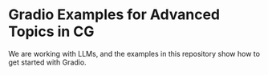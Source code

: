 # Gradio Examples for Advanced Topics in CG 

We are working with LLMs, and the examples in this repository show how to get started with Gradio.
